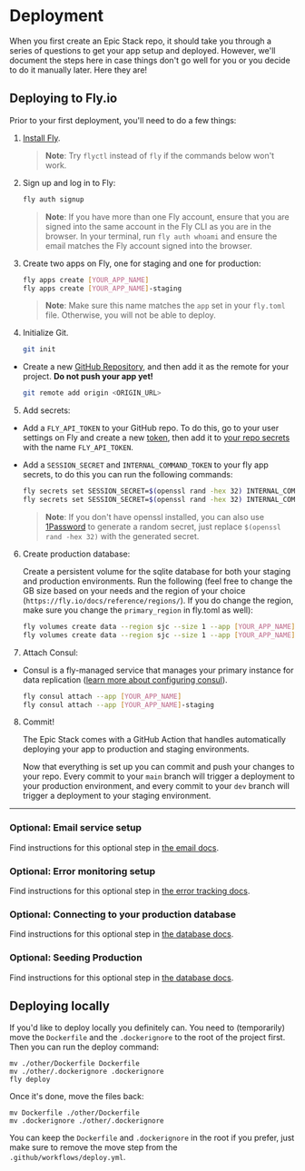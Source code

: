# Deployment

When you first create an Epic Stack repo, it should take you through a series of
questions to get your app setup and deployed. However, we'll document the steps
here in case things don't go well for you or you decide to do it manually later.
Here they are!

## Deploying to Fly.io

Prior to your first deployment, you'll need to do a few things:

1. [Install Fly](https://fly.io/docs/getting-started/installing-flyctl/).

   > **Note**: Try `flyctl` instead of `fly` if the commands below won't work.

2. Sign up and log in to Fly:

   ```sh
   fly auth signup
   ```

   > **Note**: If you have more than one Fly account, ensure that you are signed
   > into the same account in the Fly CLI as you are in the browser. In your
   > terminal, run `fly auth whoami` and ensure the email matches the Fly
   > account signed into the browser.

3. Create two apps on Fly, one for staging and one for production:

   ```sh
   fly apps create [YOUR_APP_NAME]
   fly apps create [YOUR_APP_NAME]-staging
   ```

   > **Note**: Make sure this name matches the `app` set in your `fly.toml`
   > file. Otherwise, you will not be able to deploy.

4. Initialize Git.

   ```sh
   git init
   ```

- Create a new [GitHub Repository](https://repo.new), and then add it as the
  remote for your project. **Do not push your app yet!**

  ```sh
  git remote add origin <ORIGIN_URL>
  ```

5. Add secrets:

- Add a `FLY_API_TOKEN` to your GitHub repo. To do this, go to your user
  settings on Fly and create a new
  [token](https://web.fly.io/user/personal_access_tokens/new), then add it to
  [your repo secrets](https://docs.github.com/en/actions/security-guides/encrypted-secrets)
  with the name `FLY_API_TOKEN`.

- Add a `SESSION_SECRET` and `INTERNAL_COMMAND_TOKEN` to your fly app secrets,
  to do this you can run the following commands:

  ```sh
  fly secrets set SESSION_SECRET=$(openssl rand -hex 32) INTERNAL_COMMAND_TOKEN=$(openssl rand -hex 32) --app [YOUR_APP_NAME]
  fly secrets set SESSION_SECRET=$(openssl rand -hex 32) INTERNAL_COMMAND_TOKEN=$(openssl rand -hex 32) --app [YOUR_APP_NAME]-staging
  ```

  > **Note**: If you don't have openssl installed, you can also use
  > [1Password](https://1password.com/password-generator) to generate a random
  > secret, just replace `$(openssl rand -hex 32)` with the generated secret.

6. Create production database:

   Create a persistent volume for the sqlite database for both your staging and
   production environments. Run the following (feel free to change the GB size
   based on your needs and the region of your choice
   (`https://fly.io/docs/reference/regions/`). If you do change the region, make
   sure you change the `primary_region` in fly.toml as well):

   ```sh
   fly volumes create data --region sjc --size 1 --app [YOUR_APP_NAME]
   fly volumes create data --region sjc --size 1 --app [YOUR_APP_NAME]-staging
   ```

7. Attach Consul:

- Consul is a fly-managed service that manages your primary instance for data
  replication
  ([learn more about configuring consul](https://fly.io/docs/litefs/getting-started/#lease-configuration)).

  ```sh
  fly consul attach --app [YOUR_APP_NAME]
  fly consul attach --app [YOUR_APP_NAME]-staging
  ```

8. Commit!

   The Epic Stack comes with a GitHub Action that handles automatically
   deploying your app to production and staging environments.

   Now that everything is set up you can commit and push your changes to your
   repo. Every commit to your `main` branch will trigger a deployment to your
   production environment, and every commit to your `dev` branch will trigger a
   deployment to your staging environment.

---

### Optional: Email service setup

Find instructions for this optional step in [the email docs](./email.md).

### Optional: Error monitoring setup

Find instructions for this optional step in
[the error tracking docs](./monitoring.md).

### Optional: Connecting to your production database

Find instructions for this optional step in [the database docs](./database.md).

### Optional: Seeding Production

Find instructions for this optional step in [the database docs](./database.md).

## Deploying locally

If you'd like to deploy locally you definitely can. You need to (temporarily)
move the `Dockerfile` and the `.dockerignore` to the root of the project first.
Then you can run the deploy command:

```
mv ./other/Dockerfile Dockerfile
mv ./other/.dockerignore .dockerignore
fly deploy
```

Once it's done, move the files back:

```
mv Dockerfile ./other/Dockerfile
mv .dockerignore ./other/.dockerignore
```

You can keep the `Dockerfile` and `.dockerignore` in the root if you prefer,
just make sure to remove the move step from the `.github/workflows/deploy.yml`.
